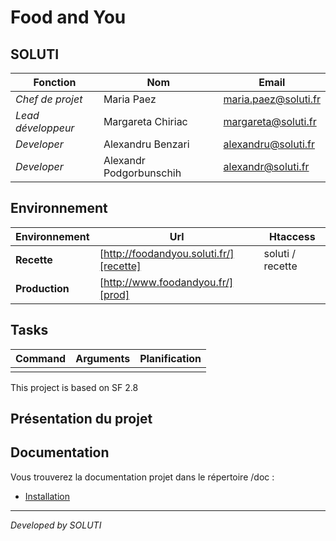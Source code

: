 Food and You
=========================================

## SOLUTI

| Fonction                  | Nom                     | Email                                 |
| ------------------------- | ----------------------- | ------------------------------------- |
| *Chef de projet*          | Maria Paez              | maria.paez@soluti.fr                  |
| *Lead développeur*        | Margareta Chiriac       | margareta@soluti.fr                   |
| *Developer*               | Alexandru Benzari       | alexandru@soluti.fr                   |
| *Developer*               | Alexandr Podgorbunschih | alexandr@soluti.fr                    |

## Environnement

| Environnement             | Url                                                                       | Htaccess
| --------------------------|-------------------------------------------------------------------------- | --------------------- |
| **Recette**               | [http://foodandyou.soluti.fr/][recette]                                   | soluti / recette      |
| **Production**            | [http://www.foodandyou.fr/][prod]                                         |                       |

## Tasks

| Command                                           | Arguments                                                | Planification             |
|---------------------------------------------------|----------------------------------------------------------|---------------------------|
|                                                   |                                                          |                           |



This project is based on SF 2.8

## Présentation du projet

## Documentation ##

Vous trouverez la documentation projet dans le répertoire /doc :

- [Installation](doc/001-installation.md)

---





*Developed by SOLUTI*
